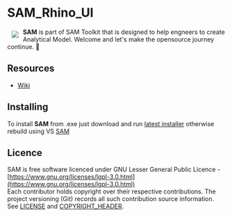 # SAM_Rhino_UI

<a href="https://github.com/HoareLea/SAM_Excel"><img src="https://github.com/HoareLea/SAM/blob/master/Grasshopper/SAM.Core.Grasshopper/Resources/SAM_Small.png" align="left" hspace="10" vspace="6"></a>

**SAM** is part of SAM Toolkit that is designed to help engneers to create Analytical Model. Welcome and let's make the opensource journey continue. :handshake:

## Resources
* [Wiki](https://github.com/HoareLea/SAM/wiki)

## Installing

To install **SAM** from .exe just download and run [latest installer](https://github.com/HoareLea/SAM_Deploy/releases) otherwise rebuild using VS [SAM](https://github.com/HoareLea/SAM)

## Licence ##

SAM is free software licenced under GNU Lesser General Public Licence - [https://www.gnu.org/licenses/lgpl-3.0.html](https://www.gnu.org/licenses/lgpl-3.0.html)  
Each contributor holds copyright over their respective contributions.
The project versioning (Git) records all such contribution source information.
See [LICENSE](https://github.com/HoareLea/SAM_Template/blob/master/LICENSE) and [COPYRIGHT_HEADER](https://github.com/HoareLea/SAM/blob/master/COPYRIGHT_HEADER.txt).
